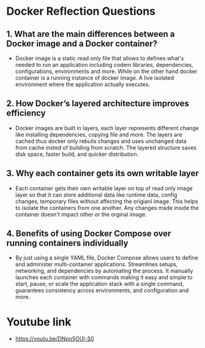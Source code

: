 
# Docker Reflection Questions

## 1. What are the main differences between a Docker image and a Docker container?

- Docker image is a static read only file that allows to defines what's needed to run an application including codem libraries, dependencies, configurations, environments and more. While on the other hand docker container is a running instance of docker image. A live isolated environment where the application actually executes.

## 2. How Docker’s layered architecture improves efficiency

- Docker images are built in layers, each layer represents different change like installing dependencies, copying file and more. The layers are cached thus docker only rebuils changes and uses unchanged data from cache insted of building from scratch. The layered structure saves disk space, faster build, and quicker distribution.

## 3. Why each container gets its own writable layer

- Each container gets their own writable layer on top of read only image layer so that it can store additional data like runtime data, config changes, temporary files without affecting the origianl image. This helps to isolate the containers from one another. Any changes made inside the container doesn't impact other or the orginal image.


## 4. Benefits of using Docker Compose over running containers individually

- By just using a single YAML file, Docker Compose allows users to define and administer multi-container applications. Streamlines setups, networking, and dependencies by automating the process. It manually launches each container with commands making it easy and simple to start, pause, or scale the application stack with a single command, guarantees consistency across environments, and configuration and more.

# Youtube link 
 - https://youtu.be/DNpo5OUl-S0 